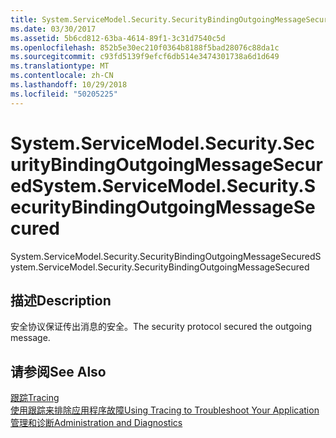 ```yaml
---
title: System.ServiceModel.Security.SecurityBindingOutgoingMessageSecured
ms.date: 03/30/2017
ms.assetid: 5b6cd812-63ba-4614-89f1-3c31d7540c5d
ms.openlocfilehash: 852b5e30ec210f0364b8188f5bad28076c88da1c
ms.sourcegitcommit: c93fd5139f9efcf6db514e3474301738a6d1d649
ms.translationtype: MT
ms.contentlocale: zh-CN
ms.lasthandoff: 10/29/2018
ms.locfileid: "50205225"
---
```

# <a name="systemservicemodelsecuritysecuritybindingoutgoingmessagesecured"></a><span data-ttu-id="9ca88-102">System.ServiceModel.Security.SecurityBindingOutgoingMessageSecured</span><span class="sxs-lookup"><span data-stu-id="9ca88-102">System.ServiceModel.Security.SecurityBindingOutgoingMessageSecured</span></span>
<span data-ttu-id="9ca88-103">System.ServiceModel.Security.SecurityBindingOutgoingMessageSecured</span><span class="sxs-lookup"><span data-stu-id="9ca88-103">System.ServiceModel.Security.SecurityBindingOutgoingMessageSecured</span></span>  
  
## <a name="description"></a><span data-ttu-id="9ca88-104">描述</span><span class="sxs-lookup"><span data-stu-id="9ca88-104">Description</span></span>  
 <span data-ttu-id="9ca88-105">安全协议保证传出消息的安全。</span><span class="sxs-lookup"><span data-stu-id="9ca88-105">The security protocol secured the outgoing message.</span></span>  
  
## <a name="see-also"></a><span data-ttu-id="9ca88-106">请参阅</span><span class="sxs-lookup"><span data-stu-id="9ca88-106">See Also</span></span>  
 [<span data-ttu-id="9ca88-107">跟踪</span><span class="sxs-lookup"><span data-stu-id="9ca88-107">Tracing</span></span>](../../../../../docs/framework/wcf/diagnostics/tracing/index.md)  
 [<span data-ttu-id="9ca88-108">使用跟踪来排除应用程序故障</span><span class="sxs-lookup"><span data-stu-id="9ca88-108">Using Tracing to Troubleshoot Your Application</span></span>](../../../../../docs/framework/wcf/diagnostics/tracing/using-tracing-to-troubleshoot-your-application.md)  
 [<span data-ttu-id="9ca88-109">管理和诊断</span><span class="sxs-lookup"><span data-stu-id="9ca88-109">Administration and Diagnostics</span></span>](../../../../../docs/framework/wcf/diagnostics/index.md)
